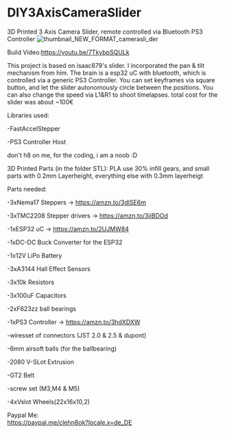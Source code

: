 # DIY3AxisCameraSlider
3D Printed 3 Axis Camera Slider, remote controlled via Bluetooth PS3 Controller
![thumbnail_NEW_FORMAT_camerasli_der](https://user-images.githubusercontent.com/86553872/123544929-ef2fa080-d755-11eb-9e9e-7710392a2718.jpg)

Build Video:https://youtu.be/7TkybpSQULk


This project is based on isaac879's slider. I incorporated the pan & tilt mechanism from him.
The brain is a esp32 uC with bluetooth, which is controlled via a generic PS3 Controller.
You can set keyframes via square button, and let the slider autonomously circle between the positions. You can also change the speed via L1&R1 to shoot timelapses.
total cost for the slider was about ~100€

Libraries used:

-FastAccelStepper

-PS3 Controller Host

don't h8 on me, for the coding, i am a noob :D


3D Printed Parts (in the folder STL):
PLA
use 30% infill 
gears, and small parts with 0.2mm Layerheight, everything else with 0.3mm layerheigt

Parts needed:

-3xNema17 Steppers -> https://amzn.to/3dlSE6m

-3xTMC2208 Stepper drivers -> https://amzn.to/3jiBDOd

-1xESP32 uC  -> https://amzn.to/2UJMW84

-1xDC-DC Buck Converter for the ESP32

-1x12V LiPo Battery

-3xA3144 Hall Effect Sensors

-3x10k Resistors

-3x100uF Capacitors

-2xF623zz ball bearings

-1xPS3 Controller -> https://amzn.to/3hdXDXW

-wiresset of connectors (JST 2.0 & 2.5 & dupont)

-6mm airsoft balls (for the ballbearing)

-2080 V-SLot Extrusion

-GT2 Belt

-screw set (M3,M4 & M5)

-4xVslot Wheels(22x16x10,2)

Paypal Me:  
https://paypal.me/clehn8ok?locale.x=de_DE
